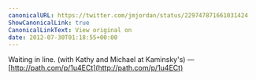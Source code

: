 ```yaml
---
canonicalURL: https://twitter.com/jmjordan/status/229747871661031424
ShowCanonicalLink: true
CanonicalLinkText: View original on
date: 2012-07-30T01:18:55+00:00
---
```

Waiting in line. (with Kathy and Michael at Kaminsky's) — [http://path.com/p/1u4ECt](http://path.com/p/1u4ECt)